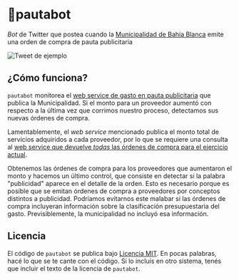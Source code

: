 # 🤖pautabot

_Bot_ de Twitter que postea cuando la [Municipalidad de Bahía Blanca](http://bahia.gob.ar) emite una orden de compra de pauta publicitaria

![Tweet de ejemplo]()

## ¿Cómo funciona?

`pautabot` monitorea el [web service de gasto en pauta publicitaria](https://datos.bahia.gob.ar/dataset/publicidad/archivo/36dc9d80-cc4c-46fa-a9e1-5ace789d8a49) que publica la Municipalidad. Si el monto para un proveedor aumentó con respecto a la última vez que corrimos nuestro proceso, detectamos sus nuevas órdenes de compra.

Lamentablemente, el _web service_ mencionado publica el monto total de servicios adquiridos a cada proveedor, por lo que se requiere una consulta al [web service que devuelve _todas_ las órdenes de compra para el ejercicio actual](https://datos.bahia.gob.ar/dataset/f3a0967e-bddd-49d9-a541-d0665e747f6d/archivo/b54b61b2-fbd4-4896-8cce-8141fa0cf259). 

Obtenemos las órdenes de compra para los proveedores que aumentaron el monto y hacemos un último control, que consiste en detectar si la palabra "publicidad" aparece en el detalle de la orden. Esto es necesario porque es posible que se emitan órdenes de compra a proveedores por conceptos distintos a publicidad.
Podríamos evitarnos este malabar si las órdenes de compra incluyeran información sobre la clasificación presupuestaria del gasto. Previsiblemente, la municipalidad no incluyó esa información.

## Licencia

El código de `pautabot` se publica bajo [Licencia MIT](https://es.wikipedia.org/wiki/Licencia_MIT). En pocas palabras, hacé lo que se te cante con el código. Si lo incluís en otro sistema, tenés que incluir el texto de la licencia de `pautabot`.